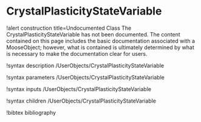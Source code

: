 <!-- MOOSE Documentation Stub: Remove this when content is added. -->

# CrystalPlasticityStateVariable

!alert construction title=Undocumented Class
The CrystalPlasticityStateVariable has not been documented. The content contained on this page
includes the basic documentation associated with a MooseObject; however, what is contained is
ultimately determined by what is necessary to make the documentation clear for users.

!syntax description /UserObjects/CrystalPlasticityStateVariable

!syntax parameters /UserObjects/CrystalPlasticityStateVariable

!syntax inputs /UserObjects/CrystalPlasticityStateVariable

!syntax children /UserObjects/CrystalPlasticityStateVariable

!bibtex bibliography
